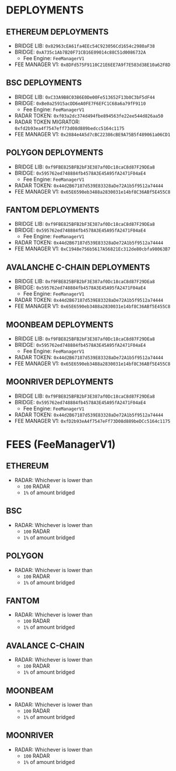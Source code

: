 # DEPLOYMENTS
## ETHEREUM DEPLOYMENTS
* BRIDGE LIB: `0x82963cEA61fa4EEc54C923056Cd1654c2980aF38`
* BRIDGE: `0xA735c1Ab7B20F71CB16E09014c88C51d0086732A`
    - Fee Engine: `FeeManagerV1`
* FEE MANAGER V1: `0x8DFd575F9110C21E6EE7A9f7E583d38E10a62F8D`

## BSC DEPLOYMENTS
* BRIDGE LIB: `0xC33A9B8C0386E0De00Fe513652F13b0C3bF5dF44`
* BRIDGE: `0xBe0a25915acDD6eA0FE7F6EFC1C68a6a79fF9110`
    - Fee Engine: `FeeManagerV1`
* RADAR TOKEN: `0xf03a2dc374d494fbe894563fe22ee544d826aa50`
* RADAR TOKEN MIGRATOR: `0xfd2b93ea4f7547eff73d08d889bedcc5164c1175`
* FEE MANAGER V1: `0x2884e4A5d7cBC22386cBE9A75B5f489061a06CD1`

## POLYGON DEPLOYMENTS
* BRIDGE LIB: `0xf9FBE825BFB2bF3E387af0Dc18caC8d87F29DEa8`
* BRIDGE: `0x595762ed748884fb4578A3E45A95fA2471F04aE4`
    - Fee Engine: `FeeManagerV1`
* RADAR TOKEN: `0x44d2B67187d539E83328aDe72A1b5f9512a74444`
* FEE MANAGER V1: `0x65E6590eb3488a2830031e14bf8C36ABf5E455C8`

## FANTOM DEPLOYMENTS
* BRIDGE LIB: `0xf9FBE825BFB2bF3E387af0Dc18caC8d87F29DEa8`
* BRIDGE: `0x595762ed748884fb4578A3E45A95fA2471F04aE4`
    - Fee Engine: `FeeManagerV1`
* RADAR TOKEN: `0x44d2B67187d539E83328aDe72A1b5f9512a74444`
* FEE MANAGER V1: `0xC1948e756b5617A56821Ec312de80cbfa98063B7`

## AVALANCHE C-CHAIN DEPLOYMENTS
* BRIDGE LIB: `0xf9FBE825BFB2bF3E387af0Dc18caC8d87F29DEa8`
* BRIDGE: `0x595762ed748884fb4578A3E45A95fA2471F04aE4`
    - Fee Engine: `FeeManagerV1`
* RADAR TOKEN: `0x44d2B67187d539E83328aDe72A1b5f9512a74444`
* FEE MANAGER V1: `0x65E6590eb3488a2830031e14bf8C36ABf5E455C8`

## MOONBEAM DEPLOYMENTS
* BRIDGE LIB: `0xf9FBE825BFB2bF3E387af0Dc18caC8d87F29DEa8`
* BRIDGE: `0x595762ed748884fb4578A3E45A95fA2471F04aE4`
    - Fee Engine: `FeeManagerV1`
* RADAR TOKEN: `0x44d2B67187d539E83328aDe72A1b5f9512a74444`
* FEE MANAGER V1: `0x65E6590eb3488a2830031e14bf8C36ABf5E455C8`

## MOONRIVER DEPLOYMENTS
* BRIDGE LIB: `0xf9FBE825BFB2bF3E387af0Dc18caC8d87F29DEa8`
* BRIDGE: `0x595762ed748884fb4578A3E45A95fA2471F04aE4`
    - Fee Engine: `FeeManagerV1`
* RADAR TOKEN: `0x44d2B67187d539E83328aDe72A1b5f9512a74444`
* FEE MANAGER V1: `0xfD2b93eA4f7547eFf73D08d889beDCc5164c1175`

# FEES (FeeManagerV1)

## ETHEREUM
* RADAR: Whichever is lower than
    - `100` RADAR
    - `1%` of amount bridged

## BSC
* RADAR: Whichever is lower than
    - `100` RADAR
    - `1%` of amount bridged

## POLYGON
* RADAR: Whichever is lower than
    - `100` RADAR
    - `1%` of amount bridged

## FANTOM
* RADAR: Whichever is lower than
    - `100` RADAR
    - `1%` of amount bridged

## AVALANCE C-CHAIN
* RADAR: Whichever is lower than
    - `100` RADAR
    - `1%` of amount bridged

## MOONBEAM
* RADAR: Whichever is lower than
    - `100` RADAR
    - `1%` of amount bridged

## MOONRIVER
* RADAR: Whichever is lower than
    - `100` RADAR
    - `1%` of amount bridged